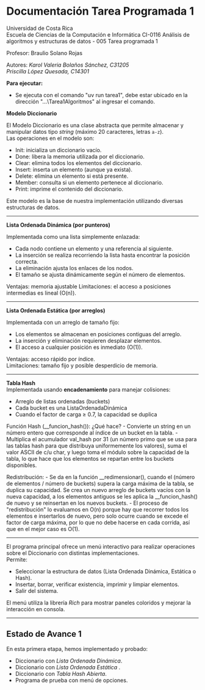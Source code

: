 # Documentación Tarea Programada 1

Universidad de Costa Rica  
Escuela de Ciencias de la Computación e Informática 
CI-0116 Análisis de algoritmos y estructuras de datos - 005
Tarea programada 1
 
Profesor: Braulio Solano Rojas

Autores: 
*Karol Valeria Bolaños Sánchez, C31205*  
*Priscilla López Quesada, C14301*

**Para ejecutar:**
-   Se ejecuta con el comando "uv run tarea1", debe estar ubicado en la dirección "...\Tarea1Algoritmos" al ingresar el comando.

**Modelo Diccionario**  

El Modelo Diccionario es una clase abstracta que permite almacenar y manipular datos tipo *string* (máximo 20 caracteres, letras `a-z`).  
Las operaciones en el modelo son:  

- Init: inicializa un diccionario vacío.  
- Done: libera la memoria utilizada por el diccionario.  
- Clear: elimina todos los elementos del diccionario.  
- Insert: inserta un elemento (aunque ya exista).  
- Delete: elimina un elemento si está presente.  
- Member: consulta si un elemento pertenece al diccionario.  
- Print: imprime el contenido del diccionario.  

Este modelo es la base de nuestra implementación utilizando diversas estructuras de datos.

---

**Lista Ordenada Dinámica (por punteros)**  

Implementada como una lista simplemente enlazada:  

- Cada nodo contiene un elemento y una referencia al siguiente.  
- La inserción se realiza recorriendo la lista hasta encontrar la posición correcta.  
- La eliminación ajusta los enlaces de los nodos.  
- El tamaño se ajusta dinámicamente según el número de elementos.  

Ventajas: memoria ajustable
Limitaciones: el acceso a posiciones intermedias es lineal (O(n)).  

---

**Lista Ordenada Estática (por arreglos)**

Implementada con un arreglo de tamaño fijo:  

- Los elementos se almacenan en posiciones contiguas del arreglo.  
- La inserción y eliminación requieren desplazar elementos.  
- El acceso a cualquier posición es inmediato (O(1)).  

Ventajas: acceso rápido por índice.  
Limitaciones: tamaño fijo y posible desperdicio de memoria. 

---

**Tabla Hash**  
Implementada usando **encadenamiento** para manejar colisiones:

- Arreglo de listas ordenadas (buckets)
- Cada bucket es una ListaOrdenadaDinámica
- Cuando el factor de carga ≥ 0.7, la capacidad se duplica

Función Hash (__funcion_hash()): 
    ¿Qué hace?
    - Convierte un string en un número entero que corresponde al índice de un bucket en la tabla.
    - Multiplica el acumulador val_hash por 31 (un número primo que se usa para las tablas hash para que distribuya uniformemente los valores), suma el valor ASCII de c/u char, y luego toma el módulo sobre la capacidad de la tabla, lo que hace que los elementos se repartan entre los buckets disponibles.

Redistribución:
    - Se da en la función __redimensionar(), cuando el (número de elementos / número de buckets) supera la carga máxima de la tabla, se duplica su capacidad. Se crea un nuevo arreglo de buckets vacíos con la nueva capacidad, a los elementos antiguos se les aplica la __funcion_hash() de nuevo y se reinsertan en los nuevos buckets.
    - El proceso de "redistribución" lo evaluamos en O(n) porque hay que recorrer todos los elementos e insertarlos de nuevo, pero solo ocurre cuando se excede el factor de carga máxima, por lo que no debe hacerse en cada corrida, así que en el mejor caso es O(1).


---

El programa principal ofrece un menú interactivo para realizar operaciones sobre el Diccionario con distintas implementaciones.  
Permite:  

* Seleccionar la estructura de datos (Lista Ordenada Dinámica, Estática o Hash).  
* Insertar, borrar, verificar existencia, imprimir y limpiar elementos.  
* Salir del sistema.  

El menú utiliza la librería *Rich* para mostrar paneles coloridos y mejorar la interacción en consola.  

---

## Estado de Avance 1

En esta primera etapa, hemos implementado y probado:  

- Diccionario con *Lista Ordenada Dinámica*.  
- Diccionario con *Lista Ordenada Estática* .
- Diccionario con *Tabla Hash Abierta*.  
- Programa de prueba con menú de opciones.  